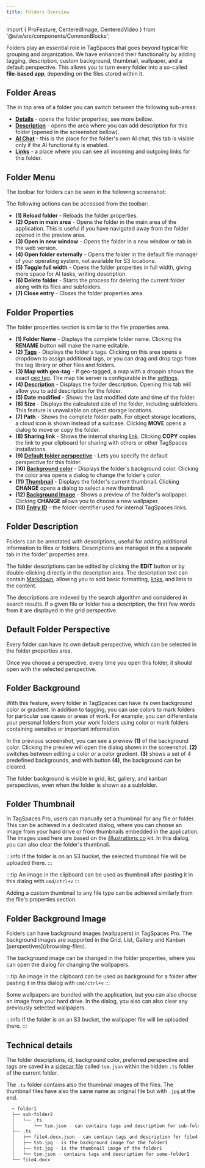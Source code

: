 ```yaml
---
title: Folders Overview
---
```


import { ProFeature, CenteredImage, CenteredVideo } from '@site/src/components/CommonBlocks';

Folders play an essential role in TagSpaces that goes beyond typical file grouping and organization. We have enhanced their functionality by adding tagging, description, custom background, thumbnail, wallpaper, and a default perspective. This allows you to turn every folder into a so-called **file-based app**, depending on the files stored within it.

## Folder Areas

The in top area of a folder you can switch between the following sub-areas:

- **[Details](#folder-properties)** - opens the folder properties, see more bellow.
- **[Description](#folder-description)** - opens the area where you can add description for this folder (opened in the screenshot bellow).
- **[AI Chat](/ai#ai-chat-in-folders)** - this is the place for the folder's own AI chat, this tab is visible only if the AI functionality is enabled.
- **[Links](/linking)** - a place where you can see all incoming and outgoing links for this folder.

<CenteredImage
    caption="Folder areas"
    src="/media/entrydetails/folder-tabs.png"
    showCaption
    maxWidth="500px"
  />

## Folder Menu

The toolbar for folders can be seen in the following screenshot:

<CenteredImage
    caption="Folder menu"
    src="/media/entrydetails/folder-menu.avif"
    showCaption
    maxWidth="600px"
  />

The following actions can be accessed from the toolbar:

- **(1) Reload folder** - Reloads the folder properties.
- **(2) Open in main area** - Opens the folder in the main area of the application. This is useful if you have navigated away from the folder opened in the preview area.
- **(3) Open in new window** - Opens the folder in a new window or tab in the web version.
- **(4) Open folder externally** - Opens the folder in the default file manager of your operating system, not available for S3 locations.
- **(5) Toggle full width** - Opens the folder properties in full width, giving more space for AI tasks, writing description.
- **(6) Delete folder** - Starts the process for deleting the current folder along with its files and subfolders.
- **(7) Close entry** - Closes the folder properties area.

## Folder Properties

The folder properties section is similar to the file properties area.

<CenteredImage
    caption="Folder properties area"
    src="/media/entrydetails/folder-properties.svg"
    showCaption
    maxWidth="600px"
  />

- **(1) Folder Name** - Displays the complete folder name. Clicking the **RENAME** button will make the name editable.
- **(2) [Tags](/tagging#folder-tagging)** - Displays the folder's tags. Clicking on this area opens a dropdown to assign additional tags, or you can drag and drop tags from the tag library or other files and folders.
- **(3) Map with geo-tag** - If geo-tagged, a map with a droppin shows the exact [geo tag](/ui/taglibrary/#geo-tagging). The map tile server is configurable in the [settings](/ui/settings/#advanced).
- **(4) [Description](#folder-description)** <ProFeature /> - Displays the folder description. Opening this tab will allow you to add description for the folder.
- **(5) Date modified** - Shows the last modified date and time of the folder.
- **(6) Size** - Displays the calculated size of the folder, including subfolders. This feature is unavailable on object storage locations.
- **(7) Path** - Shows the complete folder path. For object storage locations, a cloud icon is shown instead of a suitcase. Clicking **MOVE** opens a dialog to move or copy the folder.
- **(8) Sharing link** - Shows the internal sharing [link](/sharing#internal-sharing-for-files-and-folders). Clicking **COPY** copies the link to your clipboard for sharing with others or other TagSpaces installations.
- **(9) [Default folder perspective](#default-folder-perspective)** <ProFeature /> - Lets you specify the default perspective for this folder.
- **(10) [Background color](#folder-background)** <ProFeature /> - Displays the folder's background color. Clicking the color area opens a dialog to change the folder's color.
- **(11) [Thumbnail](#folder-thumbnail)** <ProFeature /> - Displays the folder's current thumbnail. Clicking **CHANGE** opens a dialog to select a new thumbnail.
- **(12) [Background Image](#folder-wallpaper)** <ProFeature /> - Shows a preview of the folder's wallpaper. Clicking **CHANGE** allows you to choose a new wallpaper.
- **(13) [Entry ID](/linking)** - the folder identifier used for internal TagSpaces links.

## Folder Description

<ProFeature />

Folders can be annotated with descriptions, useful for adding additional information to files or folders. Descriptions are managed in the a separate tab in the folder' properties area.

The folder descriptions can be edited by clicking the **EDIT** button or by double-clicking directly in the description area. The description text can contain [Markdown](https://en.wikipedia.org/wiki/Markdown), allowing you to add basic formatting, [links](/linking), and lists to the content.

<CenteredImage
    caption="Folder description"
    src="/media/entrydetails/folder-description.avif"
    showCaption
  />

The descriptions are indexed by the search algorithm and considered in search results. If a given file or folder has a description, the first few words from it are displayed in the grid perspective.

## Default Folder Perspective

<ProFeature />

Every folder can have its own default perspective, which can be selected in the folder properties area.

<CenteredImage
    caption="Changing the default perspective for a folder"
    src="/media/entrydetails/folder-default-perspective.avif"
    maxWidth={650}
    showCaption
  />

Once you choose a perspective, every time you open this folder, it should open with the selected perspective.

## Folder Background

<ProFeature />

With this feature, every folder in TagSpaces can have its own background color or gradient. In addition to tagging, you can use colors to mark folders for particular use cases or areas of work. For example, you can differentiate your personal folders from your work folders using color or mark folders containing sensitive or important information.

<CenteredImage
    caption="Change folder background color"
    src="/media/entrydetails/folder-background.avif"
    showCaption
  />

In the previous screenshot, you can see a preview **(1)** of the background color. Clicking the preview will open the dialog shown in the screenshot. **(2)** switches between editing a color or a color gradient. **(3)** shows a set of 4 predefined backgrounds, and with button **(4)**, the background can be cleared.

The folder background is visible in grid, list, gallery, and kanban perspectives, even when the folder is shown as a subfolder.

<CenteredVideo
    caption="Change folder background"
    src="/media/entrydetails/change-folder-background.mp4"
    posterUrl="/media/entrydetails/change-folder-background-poster.avif"
    autoPlay
/>

## Folder Thumbnail

<ProFeature />

In TagSpaces Pro, users can manually set a thumbnail for any file or folder. This can be achieved in a dedicated dialog, where you can choose an image from your hard drive or from thumbnails embedded in the application. The images used here are based on the [illlustrations.co](https://illlustrations.co) kit. In this dialog, you can also clear the folder's thumbnail.

:::info
If the folder is on an S3 bucket, the selected thumbnail file will be uploaded there.
:::

<CenteredImage
    caption="Dialog for changing the folder thumbnail"
    src="/media/entrydetails/change-folder-thumbnail.avif"
    showCaption
    maxWidth={500}
  />

:::tip
An image in the clipboard can be used as thumbnail after pasting it in this dialog with `cmd/ctrl+v`
:::

Adding a custom thumbnail to any file type can be achieved similarly from the file's properties section.

## Folder Background Image

<ProFeature />
Folders can have background images (wallpapers) in TagSpaces Pro. The background images are supported in the Grid, List, Gallery and Kanban [perspectives](/browsing-files).

<CenteredImage
    caption="Folder with thumbnail and wallpaper in grid perspective"
    src="/media/grid/folder-with-background-image.jpg"
    showCaption
  />

The background image can be changed in the folder properties, where you can open the dialog for changing the wallpapers.

<CenteredImage
    caption="Dialog for changing the folder wallpaper"
    src="/media/entrydetails/change-folder-background.avif"
    showCaption
  />

:::tip
An image in the clipboard can be used as background for a folder after pasting it in this dialog with `cmd/ctrl+v`
:::

Some wallpapers are bundled with the application, but you can also choose an image from your hard drive. In the dialog, you also can also clear any previously selected wallpapers.

:::info
If the folder is on an S3 bucket, the wallpaper file will be uploaded there.
:::

## Technical details

The folder descriptions, id, background color, preferred perspective and tags are saved in a [sidecar file](/dev/metafileformats#folder-meta-description-format) called `tsm.json` within the hidden `.ts` folder of the current folder.

The `.ts` folder contains also the thumbnail images of the files. The thumbnail files have also the same name as original file but with `.jpg` at the end.

```bash
  ~ folder1
  ├── sub-folder2
  │   └── .ts
  │       └── tsm.json - can contains tags and description for sub-folder2
  ├── .ts
  │   ├── file4.docx.json - can contain tags and description for file4.docx
  │   ├── tsb.jpg - is the background image for the folder1
  │   ├── tst.jpg - is the thumbnail image of the folder1
  │   └── tsm.json - contains tags and description for some-folder1
  └── file4.docx
```
